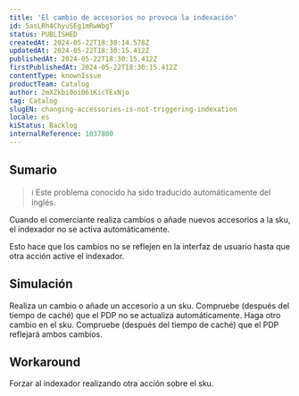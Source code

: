 ```yaml
---
title: 'El cambio de accesorios no provoca la indexación'
id: 5asLRh4ChyuSEg1mRwWbgT
status: PUBLISHED
createdAt: 2024-05-22T18:30:14.578Z
updatedAt: 2024-05-22T18:30:15.412Z
publishedAt: 2024-05-22T18:30:15.412Z
firstPublishedAt: 2024-05-22T18:30:15.412Z
contentType: knownIssue
productTeam: Catalog
author: 2mXZkbi0oi061KicTExNjo
tag: Catalog
slugEN: changing-accessories-is-not-triggering-indexation
locale: es
kiStatus: Backlog
internalReference: 1037800
---
```


## Sumario

>ℹ️ Este problema conocido ha sido traducido automáticamente del inglés.


Cuando el comerciante realiza cambios o añade nuevos accesorios a la sku, el indexador no se activa automáticamente.

Esto hace que los cambios no se reflejen en la interfaz de usuario hasta que otra acción active el indexador.



## Simulación


Realiza un cambio o añade un accesorio a un sku.
Compruebe (después del tiempo de caché) que el PDP no se actualiza automáticamente.
Haga otro cambio en el sku.
Compruebe (después del tiempo de caché) que el PDP reflejará ambos cambios.



## Workaround


Forzar al indexador realizando otra acción sobre el sku.





